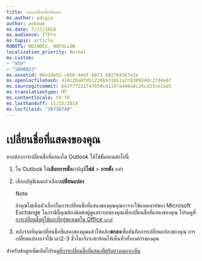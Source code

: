 ```yaml
---
title: ๙๕๙เปลี่ยนชื่อที่แสดง
ms.author: pdigia
author: pebaum
ms.date: 7/17/2018
ms.audience: ITPro
ms.topic: article
ROBOTS: NOINDEX, NOFOLLOW
localization_priority: Normal
ms.custom:
- "959"
- "1800022"
ms.assetid: 96e2de51-c8b0-4eef-b071-b02784367e1e
ms.openlocfilehash: 410c2ba8fd51220b531651a7c830934dc27d4a07
ms.sourcegitcommit: b43f77221f47b50c41197a448a9c26c423ce1ad5
ms.translationtype: MT
ms.contentlocale: th-TH
ms.lasthandoff: 11/15/2019
ms.locfileid: "36736740"
---
```

# <a name="change-your-display-name"></a>เปลี่ยนชื่อที่แสดงของคุณ
  
หากต้องการเปลี่ยนชื่อที่แสดงใน Outlook ให้ใช้ขั้นตอนต่อไปนี้
  
1. ใน Outlook ให้**เลือกการตั้ง**ค่าบัญชี**ไฟล์** \> **การตั้ง** \>ค่า

2. เลือกบัญชีเมลแล้วเลือก**เปลี่ยนแปลง**

    > [!NOTE]
    > ถ้าคุณไม่เห็นตัวเลือกในการเปลี่ยนชื่อที่แสดงของคุณคุณอาจจะใช้แอคเคาท์ของ Microsoft Exchange ในกรณีนี้คุณต้องติดต่อผู้ดูแลระบบของคุณเพื่อเปลี่ยนชื่อที่แสดงของคุณ โปรดดูที่[การเปลี่ยนชื่อผู้ใช้และที่อยู่ของเมลใน Office ๓๖๕](https://docs.microsoft.com/office365/admin/add-users/change-a-user-name-and-email-address)
  
3. หลังจากที่คุณเปลี่ยนชื่อที่แสดงของคุณแล้วให้คลิก**ตกลง**เพื่อบันทึกการเปลี่ยนแปลงของคุณ การเปลี่ยนแปลงอาจใช้เวลา2-3 ชั่วโมงจึงจะสะท้อนให้เห็นทั่วทั้งองค์กรของคุณ

สำหรับข้อมูลเพิ่มเติมโปรดดู[ที่การเปลี่ยนชื่อที่แสดงที่ผู้รับทางเมลจะเห็น](https://support.office.com/article/2b53331a-ba2a-4803-88dc-ac9fe376c8a9.aspx)
  